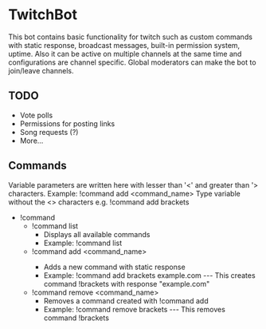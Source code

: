# TwitchBot
This bot contains basic functionality for twitch such as custom commands with static response, broadcast messages, built-in permission system, uptime.
Also it can be active on multiple channels at the same time and configurations are channel specific. Global moderators can make the bot to join/leave channels.

## TODO ##
* Vote polls
* Permissions for posting links
* Song requests (?)
* More...

## Commands ##
Variable parameters are written here with lesser than '<' and greater than '> characters. Example: !command add <command_name>
Type variable without the <> characters e.g. !command add brackets
* !command
  * !command list
    * Displays all available commands
    * Example: !command list
  * !command add <command_name> <response>
    * Adds a new command with static response
    * Example: !command add brackets example.com    --- This creates command !brackets with response "example.com"
  * !command remove <command_name>
    * Removes a command created with !command add
    * Example: !command remove brackets   --- This removes command !brackets
    
